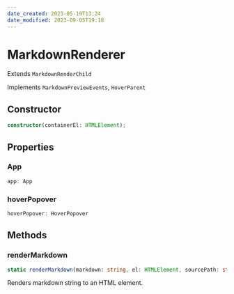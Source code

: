 ```yaml
---
date_created: 2023-05-19T13:24
date_modified: 2023-09-05T19:18
---
```

# MarkdownRenderer

Extends `MarkdownRenderChild`

Implements `MarkdownPreviewEvents`, `HoverParent`

## Constructor

```ts
constructor(containerEl: HTMLElement);
```

## Properties

### App

```ts
app: App
```

### hoverPopover

```ts
hoverPopover: HoverPopover
```

## Methods

### renderMarkdown

```ts
static renderMarkdown(markdown: string, el: HTMLElement, sourcePath: string, component: Component): Promise<void>;
```

Renders markdown string to an HTML element.
